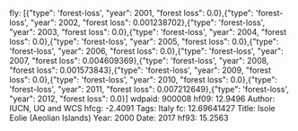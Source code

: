 fly: [{"type": 'forest-loss', "year": 2001, "forest loss": 0.0},{"type": 'forest-loss', "year": 2002, "forest loss": 0.001238702},{"type": 'forest-loss', "year": 2003, "forest loss": 0.0},{"type": 'forest-loss', "year": 2004, "forest loss": 0.0},{"type": 'forest-loss', "year": 2005, "forest loss": 0.0},{"type": 'forest-loss', "year": 2006, "forest loss": 0.0},{"type": 'forest-loss', "year": 2007, "forest loss": 0.004609369},{"type": 'forest-loss', "year": 2008, "forest loss": 0.001573843},{"type": 'forest-loss', "year": 2009, "forest loss": 0.0},{"type": 'forest-loss', "year": 2010, "forest loss": 0.0},{"type": 'forest-loss', "year": 2011, "forest loss": 0.007212649},{"type": 'forest-loss', "year": 2012, "forest loss": 0.0}]
wdpaid: 900008
hf09: 12.9496
Author: IUCN, UQ and WCS
hfcg: -2.4091
Tags: Italy
fc: 12.69641427
Title: Isole Eolie (Aeolian Islands)
Year: 2000
Date: 2017
hf93: 15.2563
